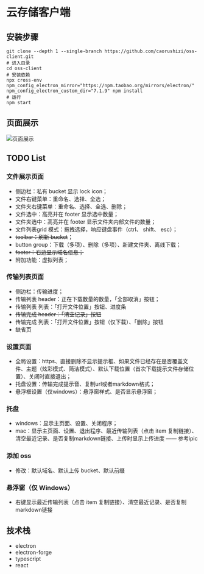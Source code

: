 # 云存储客户端

## 安装步骤

```shell script
git clone --depth 1 --single-branch https://github.com/caorushizi/oss-client.git
# 进入目录
cd oss-client
# 安装依赖
npx cross-env npm_config_electron_mirror="https://npm.taobao.org/mirrors/electron/" npm_config_electron_custom_dir="7.1.9" npm install
# 运行
npm start
```
## 页面展示

![页面展示](https://github.com/caorushizi/oss-client/raw/master/images/home-page.png)

## TODO List

### 文件展示页面

- 侧边栏：私有 bucket 显示 lock icon；
- 文件右键菜单：重命名、选择、全选；
- 文件夹右键菜单：重命名、选择、全选、删除；
- 文件选中：高亮并在 footer 显示选中数量；
- 文件夹选中：高亮并在 footer 显示文件夹内部文件的数量；
- 文件列表grid 模式：拖拽选择，响应键盘事件（ctrl、 shift、 esc）；
- ~~toolbar：刷新 bucket~~；
- button group：下载（多项）、删除（多项）、新建文件夹、离线下载；
- ~~footer：右边显示域名信息；~~
- 附加功能：虚拟列表；

### 传输列表页面
- 侧边栏：传输进度；
- 传输列表 header：正在下载数量的数量，「全部取消」按钮；
- 传输列表 列表：「打开文件位置」按钮、进度条
- ~~传输完成 header：「清空记录」按钮~~ 
- 传输完成 列表：「打开文件位置」按钮（仅下载）、「删除」按钮
- 缺省页

### 设置页面
- 全局设置：https、直接删除不显示提示框、如果文件已经存在是否覆盖文件、主题（炫彩模式、简洁模式）、默认下载位置（首次下载提示文件存储位置）、关闭时直接退出；
- 托盘设置：传输完成提示音、复制url或者markdown格式；
- 悬浮框设置（仅windows）：悬浮窗样式、是否显示悬浮窗；

### 托盘
- windows：显示主页面、设置、关闭程序；
- mac：显示主页面、设置、退出程序、最近传输列表（点击 item 复制链接）、清空最近记录、是否复制markdown链接、上传时显示上传进度 —— 参考ipic

### 添加 oss 
- 修改：默认域名、默认上传 bucket、默认前缀

### 悬浮窗（仅 Windows）

- 右键显示最近传输列表（点击 item 复制链接）、清空最近记录、是否复制markdown链接

## 技术栈
- electron
- electron-forge
- typescript
- react
